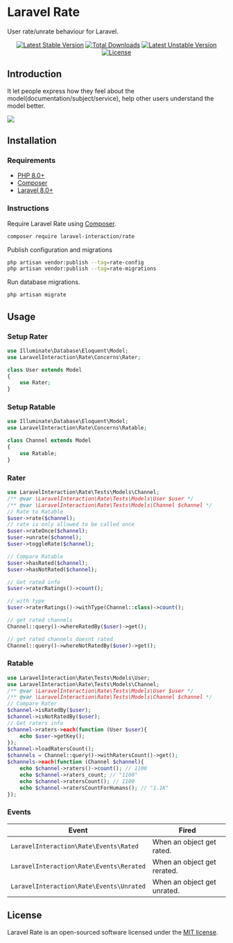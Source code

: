 # Laravel Rate

User rate/unrate behaviour for Laravel.

<p align="center">
<a href="https://packagist.org/packages/laravel-interaction/rate"><img src="https://poser.pugx.org/laravel-interaction/rate/v/stable.svg" alt="Latest Stable Version"></a>
<a href="https://packagist.org/packages/laravel-interaction/rate"><img src="https://poser.pugx.org/laravel-interaction/rate/downloads" alt="Total Downloads"></a>
<a href="https://packagist.org/packages/laravel-interaction/rate"><img src="https://poser.pugx.org/laravel-interaction/rate/v/unstable.svg" alt="Latest Unstable Version"></a>
<a href="https://packagist.org/packages/laravel-interaction/rate"><img src="https://poser.pugx.org/laravel-interaction/rate/license" alt="License"></a>
</p>

## Introduction

It let people express how they feel about the model(documentation/subject/service), help other users understand the model better.

![](https://img.shields.io/badge/rating-%E2%98%85%E2%98%85%E2%98%85%E2%98%85%E2%98%86-brightgreen)

## Installation

### Requirements

- [PHP 8.0+](https://php.net/releases/)
- [Composer](https://getcomposer.org)
- [Laravel 8.0+](https://laravel.com/docs/releases)

### Instructions

Require Laravel Rate using [Composer](https://getcomposer.org).

```bash
composer require laravel-interaction/rate
```

Publish configuration and migrations

```bash
php artisan vendor:publish --tag=rate-config
php artisan vendor:publish --tag=rate-migrations
```

Run database migrations.

```bash
php artisan migrate
```

## Usage

### Setup Rater

```php
use Illuminate\Database\Eloquent\Model;
use LaravelInteraction\Rate\Concerns\Rater;

class User extends Model
{
    use Rater;
}
```

### Setup Ratable

```php
use Illuminate\Database\Eloquent\Model;
use LaravelInteraction\Rate\Concerns\Ratable;

class Channel extends Model
{
    use Ratable;
}
```

### Rater

```php
use LaravelInteraction\Rate\Tests\Models\Channel;
/** @var \LaravelInteraction\Rate\Tests\Models\User $user */
/** @var \LaravelInteraction\Rate\Tests\Models\Channel $channel */
// Rate to Ratable
$user->rate($channel);
// rate is only allowed to be called once
$user->rateOnce($channel);
$user->unrate($channel);
$user->toggleRate($channel);

// Compare Ratable
$user->hasRated($channel);
$user->hasNotRated($channel);

// Get rated info
$user->raterRatings()->count(); 

// with type
$user->raterRatings()->withType(Channel::class)->count(); 

// get rated channels
Channel::query()->whereRatedBy($user)->get();

// get rated channels doesnt rated
Channel::query()->whereNotRatedBy($user)->get();
```

### Ratable

```php
use LaravelInteraction\Rate\Tests\Models\User;
use LaravelInteraction\Rate\Tests\Models\Channel;
/** @var \LaravelInteraction\Rate\Tests\Models\User $user */
/** @var \LaravelInteraction\Rate\Tests\Models\Channel $channel */
// Compare Rater
$channel->isRatedBy($user); 
$channel->isNotRatedBy($user);
// Get raters info
$channel->raters->each(function (User $user){
    echo $user->getKey();
});
$channel->loadRatersCount();
$channels = Channel::query()->withRatersCount()->get();
$channels->each(function (Channel $channel){
    echo $channel->raters()->count(); // 1100
    echo $channel->raters_count; // "1100"
    echo $channel->ratersCount(); // 1100
    echo $channel->ratersCountForHumans(); // "1.1K"
});
```

### Events

| Event | Fired |
| --- | --- |
| `LaravelInteraction\Rate\Events\Rated` | When an object get rated. |
| `LaravelInteraction\Rate\Events\Rerated` | When an object get rerated. |
| `LaravelInteraction\Rate\Events\Unrated` | When an object get unrated. |

## License

Laravel Rate is an open-sourced software licensed under the [MIT license](LICENSE).
